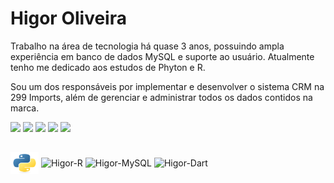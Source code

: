 # Higor Oliveira

Trabalho na área de tecnologia há quase 3 anos, possuindo ampla experiência em banco de dados MySQL e suporte ao usuário. Atualmente tenho me dedicado aos estudos de Phyton e R. 

Sou um dos responsáveis por implementar e desenvolver o sistema CRM na 299 Imports, além de gerenciar e administrar todos os dados contidos na marca.

<a href="https://api.whatsapp.com/send?phone=5561991088509" rel="nofollow"><img src="https://img.shields.io/badge/WhatsApp-25D366?style=for-the-badge&logo=whatsapp&logoColor=white" data-canonical-src="https://img.shields.io/badge/WhatsApp-25D366?style=for-the-badge&logo=whatsapp&logoColor=white" style="max-width: 100%;"></a>
<a href="https://t.me/hgosouza" rel="nofollow"><img src="https://img.shields.io/badge/Telegram-2CA5E0?style=for-the-badge&logo=telegram&logoColor=white" data-canonical-src="https://img.shields.io/badge/Telegram-2CA5E0?style=for-the-badge&logo=telegram&logoColor=white" style="max-width: 100%;"></a>
<a href="mailto:higorvianet@gmail.com"><img src="https://img.shields.io/badge/Gmail-D14836?style=for-the-badge&logo=gmail&logoColor=white" data-canonical-src="https://img.shields.io/badge/Gmail-D14836?style=for-the-badge&logo=gmail&logoColor=white" style="max-width: 100%;"></a>
<a href="https://www.linkedin.com/in/higor-de-oliveira/" rel="nofollow"><img src="https://img.shields.io/badge/-LinkedIn-%230077B5?style=for-the-badge&amp;logo=linkedin&amp;logoColor=white" data-canonical-src="https://img.shields.io/badge/-LinkedIn-%230077B5?style=for-the-badge&amp;logo=linkedin&amp;logoColor=white" style="max-width: 100%;"></a>
<a href="https://www.kaggle.com/hgosouza" rel="nofollow"><img src="https://img.shields.io/badge/Kaggle-20BEFF?style=for-the-badge&logo=Kaggle&logoColor=white" data-canonical-src="https://img.shields.io/badge/Kaggle-20BEFF?style=for-the-badge&logo=Kaggle&logoColor=white" style="max-width: 100%;"></a>
##
<img align="center" alt="Higor-Python" height="35" width="45" src="https://raw.githubusercontent.com/devicons/devicon/master/icons/python/python-original.svg" style="max-width: 100%;">    <img align="center" alt="Higor-R" height="30" width="40" src="https://user-images.githubusercontent.com/102627812/183654129-6cf87f53-b3a5-41cf-9b7d-4a1a16473492.png" style="max-width: 100%;">    <img align="center" alt="Higor-MySQL" height="60" width="70" src="https://cdn.jsdelivr.net/gh/devicons/devicon/icons/mysql/mysql-original-wordmark.svg" style="max-width: 100%;">    <img align="center" alt="Higor-Dart" height="60" width="70" src="https://cdn.jsdelivr.net/gh/devicons/devicon/icons/dart/dart-plain-wordmark.svg" style="max-width: 100%;">
